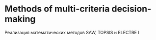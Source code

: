 # Methods of multi-criteria decision-making
Реализация математических методов SAW, TOPSIS и ELECTRE I
